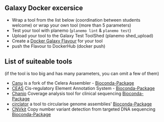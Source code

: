 Galaxy Docker excersice
------------------------

* Wrap a tool from the list below (coordination between students welcome) or wrap your own tool (more than 5 parameters)
* Test your tool with planemo (`planemo lint` & `planemo test`)
* Upload your tool to the Galaxy Test ToolShed (planemo shed_upload)
* Create a [Docker Galaxy Flavour](https://github.com/bgruening/docker-galaxy-stable/blob/master/README.md#extending-the-docker-image) for your tool
* push the Flavour to DockerHub (docker push)


List of suiteable tools
-----------------------

(if the tool is too big and has many parameters, you can omit a few of them)

* [Canu](http://http://canu.readthedocs.org/) is a fork of the Celera Assembler - [Bioconda-Package](https://github.com/bioconda/bioconda-recipes/blob/master/recipes/canu/meta.yaml)
* [CEAS](http://liulab.dfci.harvard.edu/CEAS) Cis-regulatory Element Annotation System - [Bioconda-Package](https://github.com/bioconda/bioconda-recipes/blob/master/recipes/ceas/meta.yaml)
* [Chanjo](http://www.chanjo.co/) Coverage analysis tool for clinical sequencing [Bioconda-Package](https://github.com/bioconda/bioconda-recipes/blob/master/recipes/chanjo/meta.yaml)
*  [circlator](https://github.com/sanger-pathogens/circlator) a tool to circularise genome assemblies'
[Bioconda-Package](https://github.com/bioconda/bioconda-recipes/blob/master/recipes/circlator/meta.yaml)
* [CNVkit](https://github.com/etal/cnvkit) Copy number variant detection from targeted DNA sequencing
[Bioconda-Package](https://github.com/bioconda/bioconda-recipes/blob/master/recipes/cnvkit/meta.yaml)







